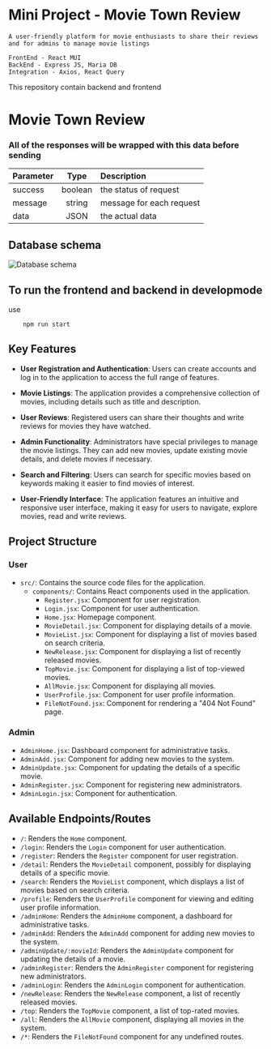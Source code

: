 # Mini Project - Movie Town Review 
    A user-friendly platform for movie enthusiasts to share their reviews and for admins to manage movie listings

    FrontEnd - React MUI
    BackEnd - Express JS, Maria DB
    Integration - Axios, React Query

This repository contain backend and frontend

# Movie Town Review

### All of the responses will be wrapped with this data before sending
| Parameter | Type | Description |
|-----|:----:|:-----|
| success| boolean | the status of request|
| message | string | message for each request |
| data | JSON | the actual data |

## Database schema
![Database schema](https://i.pinimg.com/originals/0c/6e/29/0c6e2916892b204fed2b4a062b10705d.png)


## To run the frontend and backend in developmode 
use
```
    npm run start
```


## Key Features

- **User Registration and Authentication**: Users can create accounts and log in to the application to access the full range of features.

- **Movie Listings**: The application provides a comprehensive collection of movies, including details such as title and description.

- **User Reviews**: Registered users can share their thoughts and write reviews for movies they have watched. 


- **Admin Functionality**: Administrators have special privileges to manage the movie listings. They can add new movies, update existing movie details, and delete movies if necessary. 

- **Search and Filtering**: Users can search for specific movies based on keywords making it easier to find movies of interest.

- **User-Friendly Interface**: The application features an intuitive and responsive user interface, making it easy for users to navigate, explore movies, read and write reviews.

## Project Structure

### User

- `src/`: Contains the source code files for the application.
  - `components/`: Contains React components used in the application.
    - `Register.jsx`: Component for user registration.
    - `Login.jsx`: Component for user authentication.
    - `Home.jsx`: Homepage component.
    - `MovieDetail.jsx`: Component for displaying details of a movie.
    - `MovieList.jsx`: Component for displaying a list of movies based on search criteria.
    - `NewRelease.jsx`: Component for displaying a list of recently released movies.
    - `TopMovie.jsx`: Component for displaying a list of top-viewed movies.
    - `AllMovie.jsx`: Component for displaying all movies.
    - `UserProfile.jsx`: Component for user profile information.
    - `FileNotFound.jsx`: Component for rendering a "404 Not Found" page.


### Admin
- `AdminHome.jsx`: Dashboard component for administrative tasks.
- `AdminAdd.jsx`: Component for adding new movies to the system.
- `AdminUpdate.jsx`: Component for updating the details of a specific movie.
- `AdminRegister.jsx`: Component for registering new administrators.
- `AdminLogin.jsx`: Component for authentication.

## Available Endpoints/Routes

- `/`: Renders the `Home` component.
- `/login`: Renders the `Login` component for user authentication.
- `/register`: Renders the `Register` component for user registration.
- `/detail`: Renders the `MovieDetail` component, possibly for displaying details of a specific movie.
- `/search`: Renders the `MovieList` component, which displays a list of movies based on search criteria.
- `/profile`: Renders the `UserProfile` component for viewing and editing user profile information.
- `/adminHome`: Renders the `AdminHome` component, a dashboard for administrative tasks.
- `/adminAdd`: Renders the `AdminAdd` component for adding new movies to the system.
- `/adminUpdate/:movieId`: Renders the `AdminUpdate` component for updating the details of a  movie.
- `/adminRegister`: Renders the `AdminRegister` component for registering new administrators.
- `/adminLogin`: Renders the `AdminLogin` component for  authentication.
- `/newRelease`: Renders the `NewRelease` component, a list of recently released movies.
- `/top`: Renders the `TopMovie` component, a list of top-rated movies.
- `/all`: Renders the `AllMovie` component, displaying all movies in the system.
- `/*`: Renders the `FileNotFound` component for any undefined routes.




